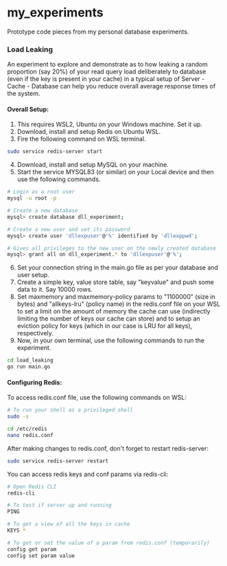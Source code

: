 # my_experiments
Prototype code pieces from my personal database experiments.

### Load Leaking
An experiment to explore and demonstrate as to how leaking a random proportion (say 20%) of your read query load deliberately to database (even if the key is present in your cache) in a typical setup of Server - Cache - Database can help you reduce overall average response times of the system.

#### Overall Setup:

1. This requires WSL2, Ubuntu on your Windows machine. Set it up.
2. Download, install and setup Redis on Ubuntu WSL.
3. Fire the following command on WSL terminal.

```bash
sudo service redis-server start
```

4. Download, install and setup MySQL on your machine.
5. Start the service MYSQL83 (or similar) on your Local device and then use the following commands.

```bash
# Login as a root user
mysql -u root -p

# Create a new database
mysql> create database dll_experiment;

# Create a new user and set its password
mysql> create user 'dllexpuser'@'%' identified by 'dllexppwd';

# Gives all privileges to the new user on the newly created database
mysql> grant all on dll_experiment.* to 'dllexpuser'@'%';
```

6. Set your connection string in the main.go file as per your database and user setup.
7. Create a simple key, value store table, say "keyvalue" and push some data to it. Say 10000 rows.
8. Set maxmemory and maxmemory-policy params to "1100000" (size in bytes) and "allkeys-lru" (policy name) in the redis.conf file on your WSL to set a limit on the amount of memory the cache can use (indirectly limiting the number of keys our cache can store) and to setup an eviction policy for keys (which in our case is LRU for all keys), respectively.
9. Now, in your own terminal, use the following commands to run the experiment.

```bash
cd load_leaking
go run main.go
```

#### Configuring Redis:

To access redis.conf file, use the following commands on WSL:

```bash
# To run your shell as a privileged shell
sudo -s

cd /etc/redis
nano redis.conf
```
After making changes to redis.conf, don't forget to restart redis-server:

```bash
sudo service redis-server restart
```

You can access redis keys and conf params via redis-cli:

```bash
# Open Redis CLI
redis-cli

# To test if server up and running
PING

# To get a view of all the keys in cache
KEYS *

# To get or set the value of a param from redis.conf (temporarily)
config get param
config set param value
```
